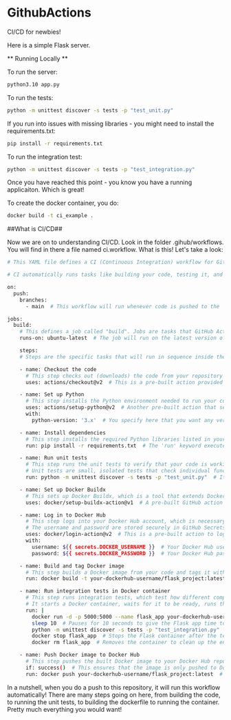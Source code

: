 # GithubActions
CI/CD for newbies!

Here is a simple Flask server.  

** Running Locally **

To run the server:

```bash
python3.10 app.py
```

To run the tests:

```bash
python -m unittest discover -s tests -p "test_unit.py"
```

If you run into issues with missing libraries - you might need to install the requirements.txt:

```bash
pip install -r requirements.txt
```

To run the integration test:

```bash
python -m unittest discover -s tests -p "test_integration.py"
```
Once you have reached this point - you know you have a running applicaiton.  Which is great!

To create the docker container, you do:

```bash
docker build -t ci_example .
```

##What is CI/CD##

Now we are on to understanding CI/CD.  Look in the folder .gihub/workflows.  You will find in there a file named ci.workflow.  What is this!  Let's take a look:

```bash
# This YAML file defines a CI (Continuous Integration) workflow for GitHub Actions.

# CI automatically runs tasks like building your code, testing it, and even deploying it, every time you push to a repository.

on:
  push:
    branches:
      - main  # This workflow will run whenever code is pushed to the 'main' branch.

jobs:
  build:
    # This defines a job called "build". Jobs are tasks that GitHub Actions will run.
    runs-on: ubuntu-latest  # The job will run on the latest version of an Ubuntu virtual machine (VM).

    steps:
    # Steps are the specific tasks that will run in sequence inside the job.

    - name: Checkout the code
      # This step checks out (downloads) the code from your repository so that the following steps can use it.
      uses: actions/checkout@v2  # This is a pre-built action provided by GitHub for checking out code.

    - name: Set up Python
      # This step installs the Python environment needed to run your code.
      uses: actions/setup-python@v2  # Another pre-built action that sets up Python.
      with:
        python-version: '3.x'  # You specify here that you want any version of Python 3.x to be installed.

    - name: Install dependencies
      # This step installs the required Python libraries listed in your 'requirements.txt' file.
      run: pip install -r requirements.txt  # The 'run' keyword executes a shell command in the VM.

    - name: Run unit tests
      # This step runs the unit tests to verify that your code is working as expected.
      # Unit tests are small, isolated tests that check individual functions or components.
      run: python -m unittest discover -s tests -p "test_unit.py"  # It discovers and runs tests in the 'tests' folder with names matching "test_unit.py".

    - name: Set up Docker Buildx
      # This sets up Docker Buildx, which is a tool that extends Docker's capabilities, allowing you to build multi-platform images.
      uses: docker/setup-buildx-action@v1  # A pre-built GitHub action to enable Docker Buildx.

    - name: Log in to Docker Hub
      # This step logs into your Docker Hub account, which is necessary to push Docker images to your repository.
      # The username and password are stored securely in GitHub Secrets to avoid exposing sensitive data in the code.
      uses: docker/login-action@v2  # This is a pre-built action to log into Docker Hub.
      with:
        username: ${{ secrets.DOCKER_USERNAME }}  # Your Docker Hub username stored in GitHub Secrets.
        password: ${{ secrets.DOCKER_PASSWORD }}  # Your Docker Hub password stored in GitHub Secrets.

    - name: Build and tag Docker image
      # This step builds a Docker image from your code and tags it with a name.
      run: docker build -t your-dockerhub-username/flask_project:latest .  # This command builds the Docker image from the current directory ('.') and tags it with 'latest'.

    - name: Run integration tests in Docker container
      # This step runs integration tests, which test how different components of your application work together.
      # It starts a Docker container, waits for it to be ready, runs the tests, and then stops and removes the container.
      run: |
        docker run -d -p 5000:5000 --name flask_app your-dockerhub-username/flask_project:latest  # This command runs the Docker container in detached mode (-d) and maps port 5000 of the container to port 5000 on your machine.
        sleep 10  # Pauses for 10 seconds to give the Flask app time to start.
        python -m unittest discover -s tests -p "test_integration.py"  # Runs integration tests in the 'tests' folder with names matching "test_integration.py".
        docker stop flask_app  # Stops the Flask container after the tests have finished.
        docker rm flask_app  # Removes the container to clean up the environment.

    - name: Push Docker image to Docker Hub
      # This step pushes the built Docker image to your Docker Hub repository so that it can be deployed elsewhere.
      if: success()  # This ensures that the image is only pushed to Docker Hub if all previous steps have succeeded.
      run: docker push your-dockerhub-username/flask_project:latest  # Pushes the 'latest' tagged Docker image to Docker Hub.

```

In a nutshell, when you do a push to this repository, it will run this workflow automatically!  There are many steps going on here, from building the code, to running the unit tests, to building the dockerfile to running the container.  Pretty much everything you would want!


